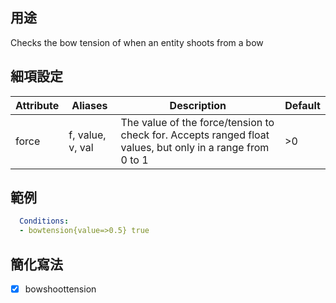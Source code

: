 ## 用途
Checks the bow tension of when an entity shoots from a bow


## 細項設定

| Attribute | Aliases  | Description  | Default |
|-----------|------------------|---------------------------------------------------------------|---------|
| force | f, value, v, val | The value of the force/tension to check for. Accepts ranged float values, but only in a range from 0 to 1  | >0  |


## 範例

```yaml
  Conditions:
  - bowtension{value=>0.5} true
```


## 簡化寫法
- [x] bowshoottension